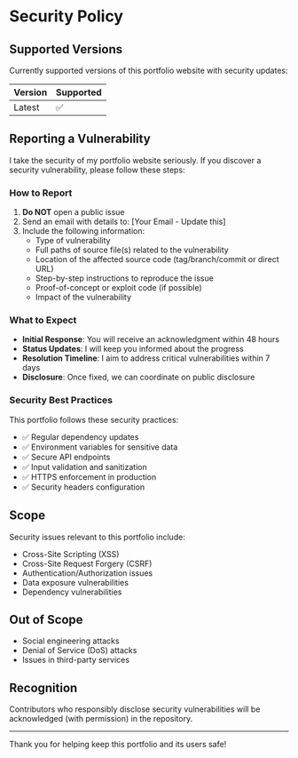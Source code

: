 # Security Policy

## Supported Versions

Currently supported versions of this portfolio website with security updates:

| Version | Supported          |
| ------- | ------------------ |
| Latest  | :white_check_mark: |

## Reporting a Vulnerability

I take the security of my portfolio website seriously. If you discover a security vulnerability, please follow these steps:

### How to Report

1. **Do NOT** open a public issue
2. Send an email with details to: [Your Email - Update this]
3. Include the following information:
   - Type of vulnerability
   - Full paths of source file(s) related to the vulnerability
   - Location of the affected source code (tag/branch/commit or direct URL)
   - Step-by-step instructions to reproduce the issue
   - Proof-of-concept or exploit code (if possible)
   - Impact of the vulnerability

### What to Expect

- **Initial Response**: You will receive an acknowledgment within 48 hours
- **Status Updates**: I will keep you informed about the progress
- **Resolution Timeline**: I aim to address critical vulnerabilities within 7 days
- **Disclosure**: Once fixed, we can coordinate on public disclosure

### Security Best Practices

This portfolio follows these security practices:

- ✅ Regular dependency updates
- ✅ Environment variables for sensitive data
- ✅ Secure API endpoints
- ✅ Input validation and sanitization
- ✅ HTTPS enforcement in production
- ✅ Security headers configuration

## Scope

Security issues relevant to this portfolio include:

- Cross-Site Scripting (XSS)
- Cross-Site Request Forgery (CSRF)
- Authentication/Authorization issues
- Data exposure vulnerabilities
- Dependency vulnerabilities

## Out of Scope

- Social engineering attacks
- Denial of Service (DoS) attacks
- Issues in third-party services

## Recognition

Contributors who responsibly disclose security vulnerabilities will be acknowledged (with permission) in the repository.

---

Thank you for helping keep this portfolio and its users safe!
